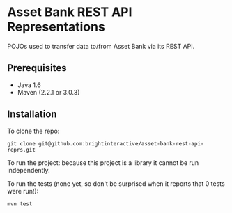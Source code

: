 Asset Bank REST API Representations
===================================

POJOs used to transfer data to/from Asset Bank via its REST API.

Prerequisites
-------------

* Java 1.6
* Maven (2.2.1 or 3.0.3)


Installation
------------

To clone the repo:

    git clone git@github.com:brightinteractive/asset-bank-rest-api-reprs.git

To run the project: because this project is a library it cannot be run independently.

To run the tests (none yet, so don't be surprised when it reports that 0 tests were run!):

	mvn test
